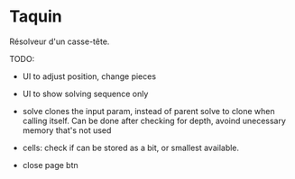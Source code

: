 # Taquin

Résolveur d'un casse-tête.

TODO:
- UI to adjust position, change pieces
- UI to show solving sequence only

- solve clones the input param, instead of parent solve to clone when calling itself. Can be done after checking for depth, avoind unecessary memory that's not used
- cells: check if can be stored as a bit, or smallest available.
- close page btn
